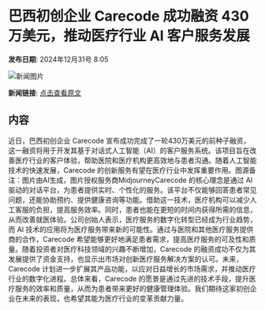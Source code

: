 # 巴西初创企业 Carecode 成功融资 430 万美元，推动医疗行业 AI 客户服务发展

**发布日期**: 2024年12月31号 8:05

![新闻图片](https://pic.chinaz.com/picmap/202307181418288847_1.jpg)

**新闻链接**: [点击查看原文](https://www.aibase.com/zh/news/14393)

## 内容

近日，巴西初创企业 Carecode 宣布成功完成了一轮430万美元的前种子融资，这一融资将用于开发其基于对话式人工智能（AI）的客户服务系统。该项目旨在改善医疗行业的客户体验，帮助医院和医疗机构更高效地与患者沟通。随着人工智能技术的快速发展，Carecode 的创新服务有望在医疗行业中发挥重要作用。图源备注：图片由AI生成，图片授权服务商MidjourneyCarecode 的核心理念是通过 AI 驱动的对话平台，为患者提供实时、个性化的服务。该平台不仅能够回答患者常见问题，还能协助预约、提供健康咨询等功能。借助这一技术，医疗机构可以减少人工客服的负担，提高服务效率。同时，患者也能在更短的时间内获得所需的信息，从而改善就医体验。公司创始人表示，医疗服务的数字化转型已经成为行业趋势，而 AI 技术的应用将为医疗服务带来新的可能性。通过与医院和其他医疗服务提供商的合作，Carecode 希望能够更好地满足患者需求，提高医疗服务的可及性和质量。随着投资者对医疗科技领域的兴趣不断增加，Carecode 的融资成功不仅为其发展提供了资金支持，也显示出市场对创新医疗服务解决方案的认可。未来，Carecode 计划进一步扩展其产品功能，以应对日益增长的市场需求，并推动医疗行业的数字化进程。总体来看，Carecode 的愿景是通过先进的技术手段，提升医疗服务的效率和质量，从而为患者带来更好的健康管理体验。我们期待这家初创企业在未来的表现，也希望其能为医疗行业的变革贡献力量。
